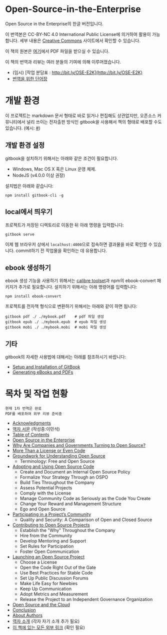 Open-Source-in-the-Enterprise
=====

Open Source in the Enterprise의 한글 버전입니다.

이 번역본은 CC-BY-NC 4.0 International Public License에 의거하여 활용이 가능합니다. 세부 내용은 [Creative Commons](https://creativecommons.org/licenses/by-nc/4.0/legalcode) 사이트에서 확인할 수 있습니다.

이 책의 원본은 [여기](https://d1.awsstatic.com/Open%20Source/enterprise-oss-book.pdf)에서 PDF 파일을 받으실 수 있습니다.

이 책의 번역과 리뷰는 여러 분들의 기여에 의해 이루어졌습니다.

* (임시) [작업 분담표 : http://bit.ly/OSE-E2K](http://bit.ly/OSE-E2K)
* [번역을 위한 단어장](dictionary.md)

# 개발 환경

이 프로젝트는 markdown 문서 형태로 바로 읽거나 편집해도 상관없지만, 오픈소스 커뮤니티에서 널리 쓰이는 전자출판 방식인 gitbook을 사용해서 책의 형태로 배포할 수도 있습니다. (예시: [#](https://jaceklaskowski.gitbooks.io/mastering-apache-spark/))

## 개발 환경 설정

gitbook을 설치하기 위해서는 아래와 같은 조건이 필요합니다.

- Windows, Mac OS X 혹은 Linux 운영 체제.
- NodeJS (v4.0.0 이상 권장)

설치법은 아래와 같습니다:

```
npm install gitbook-cli -g
```

## local에서 띄우기

프로젝트가 저장된 디렉토리로 이동한 뒤 아래 명령을 입력합니다:

```
gitbook serve
```

이제 웹 브라우저 상에서 `localhost:4000`으로 접속하면 결과물을 바로 확인할 수 있습니다. commit하기 전 작업물을 확인하는 데 유용합니다.

## ebook 생성하기

ebook 생성 기능을 사용하기 위해서는 [calibre toolset](https://calibre-ebook.com/download_osx)과 npm의 ebook-convert 패키지가 추가로 필요합니다. 설치하기 위해서는 아래 명령어를 입력합니다:

```
npm install ebook-convert
```

프로젝트를 전자책 형식으로 변환하기 위해서는 아래와 같이 하면 됩니다:

```
gitbook pdf ./ ./mybook.pdf    # pdf 파일 생성
gitbook epub ./ ./mybook.epub  # epub 파일 생성
gitbook mobi ./ ./mybook.mobi  # mobi 파일 생성
```

## 기타

gitbook의 자세한 사용법에 대해서는 아래를 참조하시기 바랍니다:

- [Setup and Installation of GitBook](https://toolchain.gitbook.com/setup.html)
- [Generating eBooks and PDFs](https://toolchain.gitbook.com/ebook.html)

# 목차 및 작업 현황

```
현재 1차 번역은 완료
PDF를 배포하여 외부 리뷰 준비중
```

* [Acknowledgments](src/00-acknowledgments.md)
* [역자 서문](src/01-preface.md) (작성중:이민석)
* [Table of Contents](src/02-toc.md)
* [Open Source in the Enterprise](src/03-open-source-in-the-enteprise.md)
* [Why Are Companies and Governments Turning to Open Source?](src/04-why-are-companies-and-governments-turning-to-open-source.md)
* [More Than a License or Even Code](src/05-more-than-a-license-or-even-code.md)
* [Groundwork for Understanding Open Source](src/06-groundworks-for-understanding-open-source.md)
  - Terminology: Free and Open Source
* [Adopting and Using Open Source Code](src/07-adopting-and-using-open-source-code.md)
  - Create and Document an Internal Open Source Policy
  - Formalize Your Strategy Through an OSPO
  - Build Ties Throughout the Company
  - Assess Potential Projects
  - Comply with the License
  - Manage Community Code as Seriously as the Code You Create
  - Change Your Reward and Management Structure
  - Ego and Open Source
* [Participating in a Project’s Community](src/08-participating-in-a-projects-community.md)
  - Quality and Security: A Comparison of Open and Closed Source
* [Contributing to Open Source Projects](src/09-contributing-to-open-source-project.md)
  - Establish the "Why" Throughout the Company
  - Hire from the Community
  - Develop Mentoring and Support
  - Set Rules for Participation
  - Foster Open Communication
* [Launching an Open Source Project](src/10-launching-an-open-source-project.md)
  - Choose a License
  - Open the Code Right Out of the Gate
  - Use Best Practices for Stable Code
  - Set Up Public Discussion Forums
  - Make Life Easy for Newbies
  - Keep Up Communication
  - Adopt Metrics and Measurement
  - Release the Project to an Independent Governance Organization
* [Open Source and the Cloud](src/11-open-source-and-the-cloud.md)
* [Conclusion](src/12-conclusion.md)
* [About Authors](src/13-about-authors.md)
* [역자 소개](src/14-translators.md) (각자 자기 소개 추가 필요)
* [이 책에 있는 모든 외부 링크](src/15-links.md) (확인 필요)

